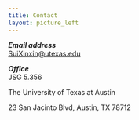 ```yaml
---
title: Contact
layout: picture_left
---
```


_**Email address**_<br>
SuiXinxin@utexas.edu

_**Office**_<br>
JSG 5.356

The University of Texas at Austin

23 San Jacinto Blvd, Austin, TX 78712